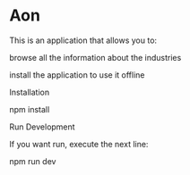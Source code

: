 # Aon
This is an application that allows you to:

browse all the information about the industries

install the application to use it offline


Installation

npm install


Run
Development

If you want run, execute the next line:

npm run dev
